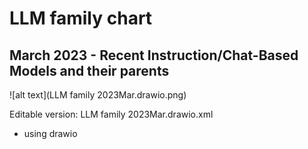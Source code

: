 # LLM family chart

## March 2023 - Recent Instruction/Chat-Based Models and their parents

![alt text](LLM family 2023Mar.drawio.png)

Editable version: LLM family 2023Mar.drawio.xml

- using drawio
